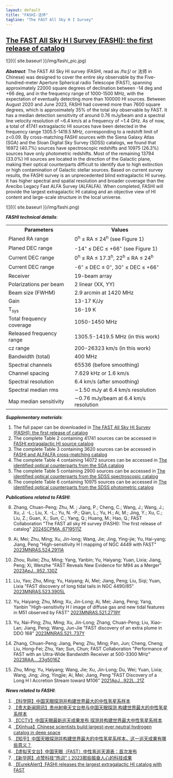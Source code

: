 ```yaml
---
layout: default
title: "FASHI-法师"
tagline: "The FAST All Sky H I Survey"
---
```


## [The FAST All Sky H I Survey (FASHI): the first release of catalog](https://ui.adsabs.harvard.edu/abs/2024SCPMA..6719511Z/abstract)


![]({{ site.baseurl }}/img/fashi_pic.jpg)

***Abstract***: The FAST All Sky HI survey (FASHI, read as /fɑːʃ/ or 法师 in Chinese) was designed to cover the entire sky observable by the Five-hundred-meter Aperture Spherical radio Telescope (FAST), spanning approximately 22000 square degrees of declination between -14 deg and +66 deg, and in the frequency range of 1000-1500 MHz, with the expectation of eventually detecting more than 100000 HI sources. Between August 2020 and June 2023, FASHI had covered more than 7600 square degrees, which is approximately 35% of the total sky observable by FAST. It has a median detection sensitivity of around 0.76 mJy/beam and a spectral line velocity resolution of ~6.4 km/s at a frequency of ~1.4 GHz. As of now, a total of 41741 extragalactic HI sources have been detected in the frequency range 1305.5-1419.5 MHz, corresponding to a redshift limit of z<0.09. By cross-matching FASHI sources with the Siena Galaxy Atlas (SGA) and the Sloan Digital Sky Survey (SDSS) catalogs, we found that 16972 (40.7%) sources have spectroscopic redshifts and 10975 (26.3%) sources have only photometric redshifts. Most of the remaining 13794 (33.0%) HI sources are located in the direction of the Galactic plane, making their optical counterparts difficult to identify due to high extinction or high contamination of Galactic stellar sources. Based on current survey results, the FASHI survey is an unprecedented blind extragalactic HI survey. It has higher spectral and spatial resolution and broader coverage than the Arecibo Legacy Fast ALFA Survey (ALFALFA). When completed, FASHI will provide the largest extragalactic HI catalog and an objective view of HI content and large-scale structure in the local universe.


![]({{ site.baseurl }}/img/fashi.png)

***FASHI technical details***:
<table border="0">
    <tr>
        <th>Parameters</th>
        <th>Values</th>
    </tr>
    <tr>
        <td>Planed RA range</td>
        <td>0<sup>h</sup> ≤ RA ≤ 24<sup>h</sup> (see Figure 1)</td>
    </tr>
    <tr>
        <td>Planed DEC range</td>
        <td>-14<sup>◦</sup> ≤ DEC ≤ +66<sup>◦</sup> (see Figure 1)</td>
    </tr>
    <tr>
        <td>Current DEC range</td>
        <td>0<sup>h</sup> ≤ RA ≤ 17.3<sup>h</sup>, 22<sup>h</sup> ≤ RA ≤ 24<sup>h</sup> </td>
    </tr>
    <tr>
        <td>Current DEC range</td>
        <td>-6<sup>◦</sup> ≤ DEC ≤ 0<sup>◦</sup>, 30<sup>◦</sup> ≤ DEC ≤ +66<sup>◦</sup> </td>
    </tr>
    <tr>
        <td>Receiver</td>
        <td>19-beam array</td>
    </tr>
    <tr>
        <td>Polarizations per beam</td>
        <td>2 linear (XX, YY)</td>
    </tr>
    <tr>
        <td>Beam size (FWHM)</td>
        <td>2.9 arcmin at 1420 MHz</td>
    </tr>
    <tr>
        <td>Gain</td>
        <td>13-17 K/Jy</td>
    </tr>
    <tr>
        <td>T<sub>sys</sub> </td>
        <td>16-19 K</td>
    </tr>
    <tr>
        <td>Total frequency coverage</td>
        <td>1050-1450 MHz</td>
    </tr>
    <tr>
        <td>Released frequency range</td>
        <td>1305.5-1419.5 MHz (in this work)</td>
    </tr>
    <tr>
        <td>cz range</td>
        <td>200-26323 km/s (in this work)</td>
    </tr>
    <tr>
        <td>Bandwidth (total)</td>
        <td>400 MHz</td>
    </tr>
    <tr>
        <td>Spectral channels</td>
        <td>65536 (before smoothing)</td>
    </tr>
    <tr>
        <td>Channel spacing</td>
        <td>7.629 kHz or 1.6 km/s</td>
    </tr>
    <tr>
        <td>Spectral resolution</td>
        <td>6.4 km/s (after smoothing)</td>
    </tr>
    <tr>
        <td>Spectral median rms</td>
        <td> ∼1.50 mJy at 6.4 km/s resolution</td>
    </tr>
    <tr>
        <td>Map median sensitivity</td>
        <td>∼0.76 mJy/beam at 6.4 km/s resolution</td>
    </tr>
</table>

***Supplementary materials***:

1. The full paper can be downloaded in [The FAST All Sky HI Survey (FASHI): the first release of catalog]({{site.baseurl}}/pub/fashi.pdf)
2. The complete Table 2 containing 41741 sources can be accessed in [FASHI extragalactic HI source catalog]({{site.baseurl}}/img/Table2-FASHI_extragalactic_HI_source_catalog.csv)
3. The complete Table 3 containing 3620 sources can be accessed in [FASHI and ALFALFA cross-matching catalog]({{site.baseurl}}/img/Table3-FASHI_and_ALFALFA_cross-matching_catalog.csv)
4. The complete Table 4 containing 14072 sources can be accessed in [The identified optical counterparts from the SGA catalog]({{site.baseurl}}/img/Table4-The_identified_optical_counterparts_from_the_SGA_catalog.csv)
5. The complete Table 5 containing 2900 sources can be accessed in [The identified optical counterparts from the SDSS spectroscopic catalog]({{site.baseurl}}/img/Table5-The_identified_optical_counterparts_from_the_SDSS_spectroscopic_catalog.csv)
6. The complete Table 6 containing 10975 sources can be accessed in [The identified optical counterparts from the SDSS photometric catalog]({{site.baseurl}}/img/Table6-The_identified_optical_counterparts_from_the_SDSS_photometric_catalog.csv)

***Publications related to FASHI***:
      
8. Zhang, Chuan-Peng; Zhu, M. ; Jiang, P.; Cheng, C.; Wang, J.; Wang, J.; Xu, J. -L.; Liu, X. -L.;
       Yu, N. -P.; Qian, L.; Yu, H.; Ai, M.; Jing, Y.; Xu, C.; Liu, Z.; Guan, X.; Sun, C.; Yang, Q.;
       Huang, M.; Hao, Q.; FAST Collaboration
	"The FAST all sky HI survey (FASHI): The first release of catalog"
	[2024SCPMA..6719511Z](https://ui.adsabs.harvard.edu/abs/2024SCPMA..6719511Z/abstract)

7. Ai, Mei; Zhu, Ming; Xu, Jin-long; Wang, Jie; Jing, Ying-jie; Yu, Hai-yang; Jiang, Peng
	"High-sensitivity H I mapping of NGC 4449 with FAST"
	[2023MNRAS.524.2911A](https://ui.adsabs.harvard.edu/abs/2023MNRAS.524.2911A/abstract)

6. Zhou, Ruilei; Zhu, Ming; Yang, Yanbin; Yu, Haiyang; Yuan, Lixia; Jiang, Peng; Xi, Wenzhe
	"FAST Reveals New Evidence for M94 as a Merger"
	[2023ApJ...952..130Z](https://ui.adsabs.harvard.edu/abs/2023ApJ...952..130Z/abstract)

5. Liu, Yao; Zhu, Ming; Yu, Haiyang; Ai, Mei; Jiang, Peng; Liu, Siqi; Yuan, Lixia
	"FAST discovery of long tidal tails in NGC 4490/85"
	[2023MNRAS.523.3905L](https://ui.adsabs.harvard.edu/abs/2023MNRAS.523.3905L/abstract)

4. Yu, Haiyang; Zhu, Ming; Xu, Jin-Long; Ai, Mei; Jiang, Peng; Yang, Yanbin
	"High-sensitivity H I image of diffuse gas and new tidal features in M51 observed by FAST"
	[2023MNRAS.521.2719Y](https://ui.adsabs.harvard.edu/abs/2023MNRAS.521.2719Y/abstract)

3. Yu, Nai-Ping; Zhu, Ming; Xu, Jin-Long; Zhang, Chuan-Peng; Liu, Xiao-Lan; Jiang, Peng; Wang, Jun-Jie
	"FAST discovery of an extra plume in DDO 168"
	[2023MNRAS.521..737Y](https://ui.adsabs.harvard.edu/abs/2023MNRAS.521..737Y/abstract)

2. Zhang, Chuan-Peng; Jiang, Peng; Zhu, Ming; Pan, Jun; Cheng, Cheng; Liu, Hong-Fei; Zhu, Yan; Sun, Chun; FAST Collaboration
	"Performance of FAST with an Ultra-Wide Bandwidth Receiver at 500-3300 MHz"
	[2023RAA....23g5016Z](https://ui.adsabs.harvard.edu/abs/2023RAA....23g5016Z/abstract)

1. Zhu, Ming; Yu, Haiyang; Wang, Jie; Xu, Jin-Long; Du, Wei; Yuan, Lixia; Wang, Jing; Jing, Yingjie; Ai, Mei; Jiang, Peng
	"FAST Discovery of a Long H I Accretion Stream toward M106"
	[2021ApJ...922L..21Z](https://ui.adsabs.harvard.edu/abs/2021ApJ...922L..21Z/abstract)

***News related to FASHI***:

1. [【科学网】中国天眼探测并构建世界最大的中性氢星系样本](https://blog.sciencenet.cn/blog-528739-1413561.html)
2. [【贵大新闻网讯】贵州射电天文台参与中国天眼探测 构建世界最大的中性氢星系样本](http://news.gzu.edu.cn/2023/1211/c11069a210339/page.htm)
3. [【CCTV】中国天眼最新巡天成果发布 探测并构建世界最大中性氢星系样本](https://tv.cctv.com/2023/12/13/VIDEQFOsBrEMP1RpItMx6eG6231213.shtml)
4. [【Xinhua】Chinese scientists build largest-ever neutral hydrogen catalog in deep space](https://english.news.cn/20231213/99a9ce6bcf1b461bb1b319157ab250f2/c.html)
5. [【知乎】中国天眼探测并构建世界最大的中性氢星系样本，这一巡天成果有哪些意义？](https://www.zhihu.com/question/634798604)
6. [【虚拟天文台】中国天眼（FAST）中性氢巡天源表：首次发布](https://mp.weixin.qq.com/s/J7i9y-Bz1x353xkEI67zUw)
7. [【新华网】点赞科技“热词”丨2023那些振奋人心的科技成果](http://news.china.com.cn/2023-12/26/content_116904209.shtml)
8. [【EurekAlert】FASHI releases the largest extragalactic HI catalog with FAST](https://www.eurekalert.org/news-releases/1029943)

